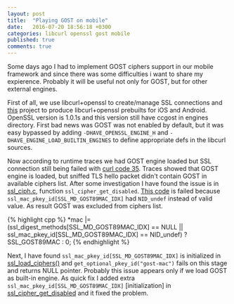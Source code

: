 ```yaml
---
layout: post
title:  "Playing GOST on mobile"
date:   2016-07-20 18:56:18 +0300
categories: libcurl openssl gost mobile
published: true
comments: true
---
```


Some days ago I had to implement GOST ciphers support in our mobile framework and since there was some difficulties i want to share my expierence. Probably it will be useful not only for GOST, but for other external engines. 
<!--more-->

First of all, we use libcurl+openssl to create/manage SSL connections and [this] project to produce libcurl+openssl prebuilts for iOS and Android. OpenSSL version is 1.0.1s and this version still have ccgost in engines directory. First bad news was GOST was not enabled by default, but it was easy bypassed by adding `-DHAVE_OPENSSL_ENGINE_H` and `-DHAVE_ENGINE_LOAD_BUILTIN_ENGINES` to define appropriate defs in the libcurl sources. 

Now according to runtime traces we had GOST engine loaded but SSL connection still being failed with [curl code 35]. Traces showed that GOST engine is loaded, but sniffed TLS hello packet didn't contain GOST in available ciphers list. After some investigation I have found the issue is in [ssl_ciph.c], function `ssl_cipher_get_disabled`. [This code] is failed because `ssl_mac_pkey_id[SSL_MD_GOST89MAC_IDX]` had `NID_undef` instead of valid value. As result GOST was excluded from ciphers list.

{% highlight cpp %}
    *mac |= (ssl_digest_methods[SSL_MD_GOST89MAC_IDX] == NULL
             || ssl_mac_pkey_id[SSL_MD_GOST89MAC_IDX] ==
             NID_undef) ? SSL_GOST89MAC : 0;
{% endhighlight %}

Next, I have found `ssl_mac_pkey_id[SSL_MD_GOST89MAC_IDX]` is initialized in [ssl_load_ciphers()] and `get_optional_pkey_id("gost-mac")` fails on this stage and returns NULL pointer. Probably this issue appears only if we load GOST as built-in engine. As quick fix I added extra `ssl_mac_pkey_id[SSL_MD_GOST89MAC_IDX]` [initialization] in [ssl_cipher_get_disabled] and it fixed the problem.


[GOST]: https://en.wikipedia.org/wiki/GOST 
[this]: https://github.com/gcesarmza/curl-android-ios
[curl code 35]: https://curl.haxx.se/libcurl/c/libcurl-errors.html#CURLESSLCONNECTERROR
[ssl_ciph.c]: https://github.com/openssl/openssl/blob/57ac73fb5d0a878f282cbcd9e7951c77fdc59e3c/ssl/ssl_ciph.c#L699
[This code]: https://github.com/openssl/openssl/blob/57ac73fb5d0a878f282cbcd9e7951c77fdc59e3c/ssl/ssl_ciph.c#L789
[ssl_load_ciphers()]: https://github.com/openssl/openssl/blob/57ac73fb5d0a878f282cbcd9e7951c77fdc59e3c/ssl/ssl_ciph.c#L432
[initilization]: https://github.com/solardatov/curl-android-ios/blob/master/ssl_ciph.patch#L7
[ssl_cipher_get_disabled]: https://github.com/openssl/openssl/blob/57ac73fb5d0a878f282cbcd9e7951c77fdc59e3c/ssl/ssl_ciph.c#L750